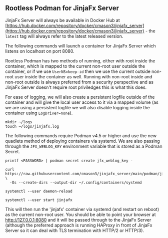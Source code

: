## Rootless Podman for JinjaFx Server

JinjaFx Server will always be available in Docker Hub at [https://hub.docker.com/repository/docker/cmason3/jinjafx_server](https://hub.docker.com/repository/docker/cmason3/jinjafx_server) - the `latest` tag will always refer to the latest released version.

The following commands will launch a container for JinjaFx Server which listens on localhost on port 8080.

Rootless Podman has two methods of running, either with root inside the container, which is mapped to the current non-root user outside the container, or if we use `UserNS=keep-id` then we use the current outside non-root user inside the container as well. Running with non-root inside and non-root outside is always preferred from a security perspective and as JinjaFx Server doesn't require root priviledges this is what this does.

For ease of logging, we will also create a persistent logfile outside of the container and will give the local user access to it via a mapped volume (as we are using a persistent logfile we will also disable logging inside the container using `LogDriver=none`).

```
mkdir ~/logs
touch ~/logs/jinjafx.log
```

The following commands require Podman v4.5 or higher and use the new quadlets method of deploying containers via systemd. We are also passing through the `JFX_WEBLOG_KEY` environment variable that is stored as a Podman Secret.

```
printf <PASSWORD> | podman secret create jfx_weblog_key -

curl https://raw.githubusercontent.com/cmason3/jinjafx_server/main/podman/jinjafx.container \
  -Os --create-dirs --output-dir ~/.config/containers/systemd

systemctl --user daemon-reload

systemctl --user start jinjafx
```

This will then run the 'jinjafx' container via systemd (and restart on reboot) as the current non-root user. You should be able to point your browser at http://127.0.0.1:8080 and it will be passed through to the JinjaFx Server (although the preferred approach is running HAProxy in front of JinjaFx Server so it can deal with TLS termination with HTTP/2 or HTTP/3).
